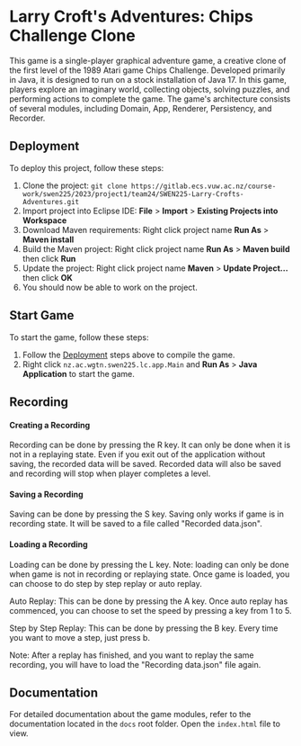 # Larry Croft's Adventures: Chips Challenge Clone

This game is a single-player graphical adventure game, a creative clone of the first level of the 1989 Atari game Chips Challenge. Developed primarily in Java, it is designed to run on a stock installation of Java 17. In this game, players explore an imaginary world, collecting objects, solving puzzles, and performing actions to complete the game. The game's architecture consists of several modules, including Domain, App, Renderer, Persistency, and Recorder.

## Deployment

To deploy this project, follow these steps:

1. Clone the project: `git clone https://gitlab.ecs.vuw.ac.nz/course-work/swen225/2023/project1/team24/SWEN225-Larry-Crofts-Adventures.git`
2. Import project into Eclipse IDE: **File** > **Import** > **Existing Projects into Workspace**
3. Download Maven requirements: Right click project name **Run As** > **Maven install**
4. Build the Maven project: Right click project name **Run As** > **Maven build** then click **Run**
5. Update the project: Right click project name **Maven** > **Update Project...** then click **OK**
6. You should now be able to work on the project.

## Start Game

To start the game, follow these steps:

1. Follow the [Deployment](#deployment) steps above to compile the game.
2. Right click `nz.ac.wgtn.swen225.lc.app.Main` and **Run As** > **Java Application** to start the game.

## Recording
#### Creating a Recording

Recording can be done by pressing the R key. It can only be done when it is not in a replaying state. Even if you exit out of the application without saving, the recorded data will be saved. Recorded data will also be saved and recording will stop when player completes a level.

#### Saving a Recording

Saving can be done by pressing the S key. Saving only works if game is in recording state. It will be saved to a file called "Recorded data.json".

#### Loading a Recording

Loading can be done by pressing the L key. Note: loading can only be done when game is not in recording or replaying state. Once game is loaded, you can choose to do step by step replay or auto replay.

Auto Replay: This can be done by pressing the A key. Once auto replay has commenced, you can choose to set the speed by pressing a key from 1 to 5. 

Step by Step Replay: This can be done by pressing the B key. Every time you want to move a step, just press b.

Note: After a replay has finished, and you want to replay the same recording, you will have to load the "Recording data.json" file again. 

## Documentation

For detailed documentation about the game modules, refer to the documentation located in the `docs` root folder. Open the `index.html` file to view.
